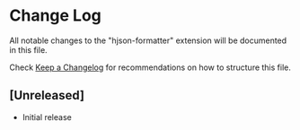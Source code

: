 # Change Log

All notable changes to the "hjson-formatter" extension will be documented in this file.

Check [Keep a Changelog](http://keepachangelog.com/) for recommendations on how to structure this file.

## [Unreleased]

- Initial release